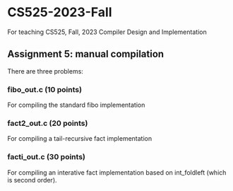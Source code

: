 # CS525-2023-Fall
For teaching CS525, Fall, 2023
Compiler Design and Implementation

## Assignment 5: manual compilation

There are three problems:

### fibo_out.c (10 points)
For compiling the standard fibo implementation
  
### fact2_out.c (20 points)

For compiling a tail-recursive fact implementation

### facti_out.c (30 points)

For compiling an interative fact implementation based
on int_foldleft (which is second order).

